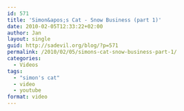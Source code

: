 ```yaml
---
id: 571
title: 'Simon&apos;s Cat - Snow Business (part 1)'
date: 2010-02-05T12:33:22+02:00
author: Jan
layout: single
guid: http://sadevil.org/blog/?p=571
permalink: /2010/02/05/simons-cat-snow-business-part-1/
categories:
  - Videos
tags:
  - "simon's cat"
  - video
  - youtube
format: video
---
```

<center>
</center>
